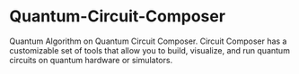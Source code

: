 # Quantum-Circuit-Composer
Quantum Algorithm on Quantum Circuit Composer.
Circuit Composer has a customizable set of tools
that allow you to build, visualize, and run quantum circuits
on quantum hardware or simulators.
